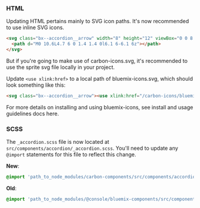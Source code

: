 ### HTML

Updating HTML pertains mainly to SVG icon paths.
It's now recommended to use inline SVG icons.

```html
<svg class="bx--accordion__arrow" width="8" height="12" viewBox="0 0 8 12" fill-rule="evenodd">
  <path d="M0 10.6L4.7 6 0 1.4 1.4 0l6.1 6-6.1 6z"></path>
</svg>
```

But if you're going to make use of carbon-icons.svg, it's recommended to use the sprite svg file locally in your project.

Update `<use xlink:href>` to a local path of bluemix-icons.svg, which should look something like this:

```html
<svg class="bx--accordion__arrow"><use xlink:href="/carbon-icons/bluemix-icons.svg#chevron--right"></use></svg>
```

For more details on installing and using bluemix-icons, see install and usage guidelines docs here.

### SCSS

The `_accordion.scss` file is now located at `src/components/accordion/_accordion.scss`. You'll need to update any `@import` statements for this file to reflect this change.

**New**:

```scss
@import 'path_to_node_modules/carbon-components/src/components/accordion/accordion';
```

**Old**:

```scss
@import 'path_to_node_modules/@console/bluemix-components/src/components/accordion/accordion';
```
